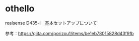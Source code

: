 # othello

realsense D435-i　基本セットアップについて

参考：https://qiita.com/porizou1/items/be1eb78015828d43f9fb


